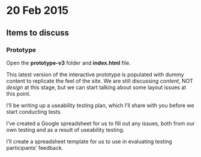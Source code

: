 # 20 Feb 2015

## Items to discuss

### Prototype

Open the <b>prototype-v3</b> folder and <b>index.html</b> file.

This latest version of the interactive prototype is populated with dummy content to replicate the feel of the site. We are still discussing <i>content</i>, NOT <i>design</i> at this stage, but we can start talking about some layout issues at this point.

I’ll be writing up a useability testing plan, which I’ll share with you before we start conducting tests.

I’ve created a Google spreadsheet for us to fill out any issues, both from our own testing and as a result of useability testing.

I’ll create a spreadsheet template for us to use in evaluating testing participants’ feedback.

